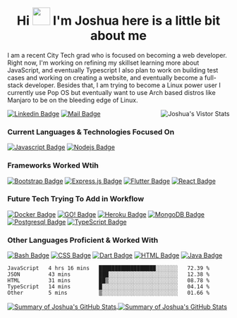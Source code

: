 
<h1 align="center">Hi <img src="https://raw.githubusercontent.com/ShahriarShafin/ShahriarShafin/main/Assets/hi.gif" width="40px"/> I'm Joshua here is a little bit about me</h1>

<p>
I am a recent City Tech grad who is focused on becoming a web developer. Right now, I'm working on refining my skillset learning more about JavaScript, and eventually Typescript I also plan to work on building test cases and working on creating a website, and eventually become a full-stack developer. Besides that, I am trying to become a Linux power user I currently use Pop OS but eventually want to use Arch based distros like Manjaro to be on the bleeding edge of Linux.
</p>

<a href="https://github.com/jacgit18">
<img align="right" src="https://visitor-badge.glitch.me/badge?page_id=jacgit18.jacgit18user=jacgit18" alt="Joshua's Vistor Stats" title="Vistors" />
</a>

<!--
**jacgit18/jacgit18** is a ✨ _special_ ✨ repository because its `README.md` (this file) appears on your GitHub profile.

Here are some ideas to get you started:

- 🔭 I’m currently working on ...
- 🌱 I’m currently learning ...
- 👯 I’m looking to collaborate on ...
- 🤔 I’m looking for help with ...
- 💬 Ask me about ...
- 📫 How to reach me: ...
- 😄 Pronouns: ...
- ⚡ Fun fact: ...
-->

[![Linkedin Badge](https://img.shields.io/badge/-Joshua-0e76a8?style=flat&labelColor=0e76a8&logo=linkedin&logoColor=white)](https://www.linkedin.com/in/joshua-carpentier)                                      [![Mail Badge](https://img.shields.io/badge/-Joshua-c0392b?style=flat&labelColor=c0392b&logo=gmail&logoColor=white)](mailto:jacdevgoo2020@gmail.com)

### Current Languages & Technologies Focused On
[![Javascript Badge](https://img.shields.io/badge/-Javascript-F0DB4F?style=for-the-badge&labelColor=black&logo=javascript&logoColor=F0DB4F)](#)
[![Nodejs Badge](https://img.shields.io/badge/-Nodejs-3C873A?style=for-the-badge&labelColor=black&logo=node.js&logoColor=3C873A)](#) 

### Frameworks Worked Wtih 
[![Bootstrap Badge](https://img.shields.io/badge/-Bootstrap-ffffff?style=for-the-badge&labelColor=6610f2&logo=bootstrap&logoColor=ffffff)](#)
[![Express.js Badge](https://img.shields.io/badge/-Express.js-ffffff?style=for-the-badge&labelColor=black&logo=express&logoColor=ffffff)](#)
[![Flutter Badge](https://img.shields.io/badge/-Flutter-ffffff?style=for-the-badge&labelColor=black&logo=flutter&logoColor=61DBFB)](#)
[![React Badge](https://img.shields.io/badge/-React-61DBFB?style=for-the-badge&labelColor=black&logo=react&logoColor=61DBFB)](#)




### Future Tech Trying To Add in Workflow
[![Docker Badge](https://img.shields.io/badge/-Docker-17a2b8?style=for-the-badge&labelColor=black&logo=docker&logoColor=61DBFB)](#) 
[![GO! Badge](https://img.shields.io/badge/-GO!-007d9c?style=for-the-badge&labelColor=ffffff&logo=go&logoColor=007d9c)](#)
[![Heroku Badge](https://img.shields.io/badge/-Heroku-ffffff?style=for-the-badge&labelColor=79589f&logo=heroku&logoColor=ffffff)](#) 
[![MongoDB Badge](https://img.shields.io/badge/-MongoDB-ffffff?style=for-the-badge&labelColor=13aa52&logo=mongodb&logoColor=ffffff)](#)
[![Postgresql Badge](https://img.shields.io/badge/-Postgresql-336791?style=for-the-badge&labelColor=ffffff&logo=postgresql&logoColor=336791)](#)
[![TypeScript Badge](https://img.shields.io/badge/-TypeScript-3178c6?style=for-the-badge&labelColor=ffffff&logo=typescript&logoColor=3178c6)](#)
### Other Languages Proficient & Worked With 
[![Bash Badge](https://img.shields.io/badge/-Bash-f2bf18?style=for-the-badge&labelColor=black&logo=linux&logoColor=white)](#)
[![CSS Badge](https://img.shields.io/badge/-CSS-ffffff?style=for-the-badge&labelColor=ffffff&logo=css3&logoColor=007bff)](#) 
[![Dart Badge](https://img.shields.io/badge/-Dart-1b73de?style=for-the-badge&labelColor=black&logo=dart&logoColor=1b73de)](#)
[![HTML Badge](https://img.shields.io/badge/-HTML-ffffff?style=for-the-badge&labelColor=ffffff&logo=html5&logoColor=orange)](#) 
[![Java Badge](https://img.shields.io/badge/-Java-ff7b00?style=for-the-badge&labelColor=black&logo=java&logoColor=orange)](#) 



<!--START_SECTION:waka-->
```text
JavaScript   4 hrs 16 mins   ██████████████████░░░░░░░   72.39 % 
JSON         43 mins         ███░░░░░░░░░░░░░░░░░░░░░░   12.38 % 
HTML         31 mins         ██▒░░░░░░░░░░░░░░░░░░░░░░   08.78 % 
TypeScript   14 mins         █░░░░░░░░░░░░░░░░░░░░░░░░   04.14 % 
Other        5 mins          ▒░░░░░░░░░░░░░░░░░░░░░░░░   01.66 % 
```
<!--END_SECTION:waka-->


<a href="https://github.com/jacgit18">
<img align="center"  src="https://github-readme-streak-stats.herokuapp.com/?user=jacgit18&theme=great-gatsby" alt="Summary of Joshua's GitHub Stats" title="Summary of Joshua's GitHub Streak" />
</a> 

<a href="https://github.com/jacgit18">
<img align="center" position="relative" top=100px src="https://github-readme-stats.vercel.app/api?username=jacgit18&show_icons=true&count_private=true&hide=stars&theme=great-gatsby&custom_title=Joshua%27s%20Overall%20GitHub%20Stats" alt="Summary of Joshua's GitHub Stats" title="Summary of Joshua's GitHub Stats"/>
</a> 

<!-- <a href="https://github.com/jacgit18">
<img align="left" src="https://github-readme-stats.vercel.app/api/top-langs/?username=jacgit18&theme=great-gatsby&langs_count=7&hide=hack&custom_title=Joshua%27s%20Most%20Used%20Languages" alt="List of Joshua's Most Used Languages" title="List of Joshua's Most Used Languages" />
</a> -->



